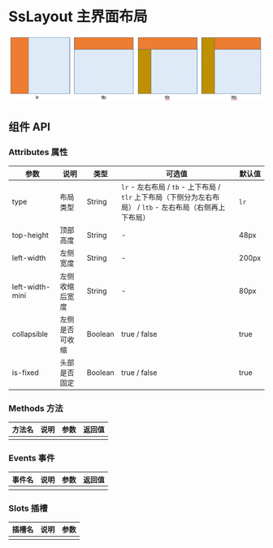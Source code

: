 # SsLayout 主界面布局

![](.layout_images/布局类型示意图.png)

## 组件 API

### Attributes 属性

| 参数 | 说明 | 类型 | 可选值 | 默认值 |
|  ----  | ----  | ----  | ----  | ----  |
| type | 布局类型 | String | `lr` - 左右布局 / `tb` - 上下布局 / `tlr` 上下布局（下侧分为左右布局） / `ltb` - 左右布局（右侧再上下布局）  | `lr` |
| top-height | 顶部高度 |  String | - | 48px |
| left-width | 左侧宽度 |  String | - | 200px |
| left-width-mini | 左侧收缩后宽度 |  String | - | 80px |
| collapsible | 左侧是否可收缩 |  Boolean | true / false | true |
| is-fixed | 头部是否固定 | Boolean | true / false | true | 

### Methods 方法

| 方法名 | 说明 | 参数 | 返回值 |
|  ----  | ----  | ----  | ----  |
|  |  |  |  |

### Events 事件

| 事件名 | 说明 | 参数 | 返回值 |
|  ----  | ----  | ----  | ----  |
|  |  |  |  |

### Slots 插槽

| 插槽名 | 说明 | 参数 |
|  ----  | ----  | ----  |
|  |  |  |
